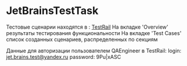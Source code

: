 # JetBrainsTestTask

Тестовые сценарии находятся в : [TestRail](https://arhey.testrail.io/index.php?/projects/overview/1)
На вкладке 'Overview' результаты тестирования функциональности
На вкладке 'Test Cases' список созданных сценариев, распределенных по секциям

Данные для авторизации пользователем QAEngineer в TestRail:
login: jet.brains.test@yandex.ru
password: 9Pu|xASC
